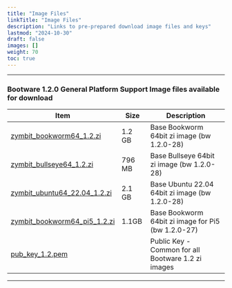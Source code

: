 ```yaml
---
title: "Image Files"
linkTitle: "Image Files" 
description: "Links to pre-prepared download image files and keys"
lastmod: "2024-10-30"
draft: false
images: []
weight: 70
toc: true
---
```


-----
### Bootware 1.2.0 General Platform Support Image files available for download

| Item | Size | Description | 
|------|------|--------------------------|
| [zymbit_bookworm64_1.2.zi](https://bootware.s3.amazonaws.com/1.2/zymbit_bookworm64_1.2.zi) | 1.2 GB | Base Bookworm 64bit zi image (bw 1.2.0-28) |
| [zymbit_bullseye64_1.2.zi](https://bootware.s3.amazonaws.com/1.2/zymbit_bullseye64_1.2.zi) | 796 MB | Base Bullseye 64bit zi image (bw 1.2.0-28)  |
| [zymbit_ubuntu64_22.04_1.2.zi](https://bootware.s3.amazonaws.com/1.2/zymbit_ubuntu64_22.04_1.2.zi) | 2.1 GB | Base Ubuntu 22.04 64bit zi image  (bw 1.2.0-28)  |
| [zymbit_bookworm64_pi5_1.2.zi](https://bootware.s3.amazonaws.com/1.2/zymbit_bookworm64_pi5_1.2.zi) | 1.1GB | Base Bookworm 64bit zi image for Pi5 (bw 1.2.0-27) |
| [pub_key_1.2.pem](https://bootware.s3.amazonaws.com/1.2/pub_key_1.2.pem) | | Public Key - Common for all Bootware 1.2 zi images |

-----


